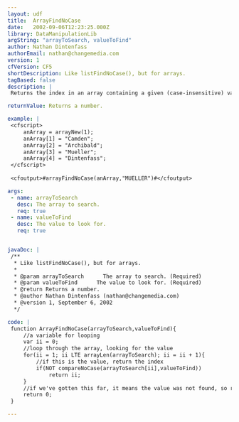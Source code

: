 ```yaml
---
layout: udf
title:  ArrayFindNoCase
date:   2002-09-06T12:23:25.000Z
library: DataManipulationLib
argString: "arrayToSearch, valueToFind"
author: Nathan Dintenfass
authorEmail: nathan@changemedia.com
version: 1
cfVersion: CF5
shortDescription: Like listFindNoCase(), but for arrays.
tagBased: false
description: |
 Returns the index in an array containing a given (case-insensitive) value.  It is analagous to listFind(), but with arrays.  See also arrayFind().

returnValue: Returns a number.

example: |
 <cfscript>
     anArray = arrayNew(1);
     anArray[1] = "Camden";
     anArray[2] = "Archibald";
     anArray[3] = "Mueller";
     anArray[4] = "Dintenfass";
 </cfscript>
 
 <cfoutput>#arrayFindNoCase(anArray,"MUELLER")#</cfoutput>

args:
 - name: arrayToSearch
   desc: The array to search.
   req: true
 - name: valueToFind
   desc: The value to look for.
   req: true


javaDoc: |
 /**
  * Like listFindNoCase(), but for arrays.
  * 
  * @param arrayToSearch      The array to search. (Required)
  * @param valueToFind      The value to look for. (Required)
  * @return Returns a number. 
  * @author Nathan Dintenfass (nathan@changemedia.com) 
  * @version 1, September 6, 2002 
  */

code: |
 function ArrayFindNoCase(arrayToSearch,valueToFind){
     //a variable for looping
     var ii = 0;
     //loop through the array, looking for the value
     for(ii = 1; ii LTE arrayLen(arrayToSearch); ii = ii + 1){
         //if this is the value, return the index
         if(NOT compareNoCase(arrayToSearch[ii],valueToFind))
             return ii;
     }
     //if we've gotten this far, it means the value was not found, so return 0
     return 0;
 }

---
```


